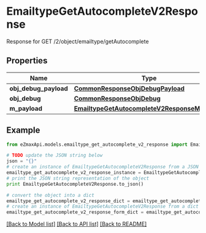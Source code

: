 # EmailtypeGetAutocompleteV2Response

Response for GET /2/object/emailtype/getAutocomplete

## Properties
Name | Type | Description | Notes
------------ | ------------- | ------------- | -------------
**obj_debug_payload** | [**CommonResponseObjDebugPayload**](CommonResponseObjDebugPayload.md) |  | 
**obj_debug** | [**CommonResponseObjDebug**](CommonResponseObjDebug.md) |  | [optional] 
**m_payload** | [**EmailtypeGetAutocompleteV2ResponseMPayload**](EmailtypeGetAutocompleteV2ResponseMPayload.md) |  | 

## Example

```python
from eZmaxApi.models.emailtype_get_autocomplete_v2_response import EmailtypeGetAutocompleteV2Response

# TODO update the JSON string below
json = "{}"
# create an instance of EmailtypeGetAutocompleteV2Response from a JSON string
emailtype_get_autocomplete_v2_response_instance = EmailtypeGetAutocompleteV2Response.from_json(json)
# print the JSON string representation of the object
print EmailtypeGetAutocompleteV2Response.to_json()

# convert the object into a dict
emailtype_get_autocomplete_v2_response_dict = emailtype_get_autocomplete_v2_response_instance.to_dict()
# create an instance of EmailtypeGetAutocompleteV2Response from a dict
emailtype_get_autocomplete_v2_response_form_dict = emailtype_get_autocomplete_v2_response.from_dict(emailtype_get_autocomplete_v2_response_dict)
```
[[Back to Model list]](../README.md#documentation-for-models) [[Back to API list]](../README.md#documentation-for-api-endpoints) [[Back to README]](../README.md)


